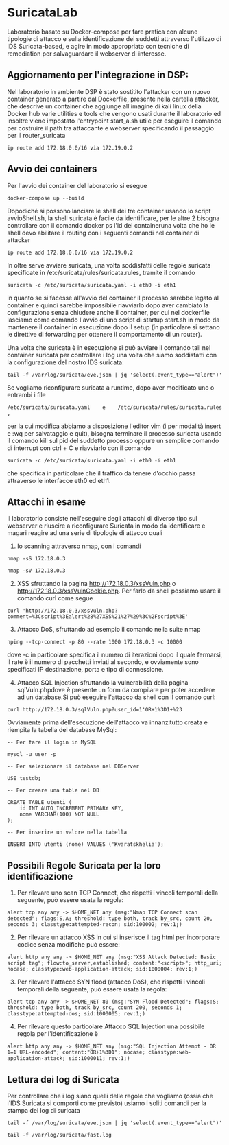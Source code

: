 # SuricataLab
Laboratorio basato su Docker-compose per fare pratica con alcune tipologie di attacco e sulla identificazione dei suddetti attraverso l'utilizzo di IDS Suricata-based, e agire in modo appropriato con tecniche di remediation per salvaguardare il webserver di interesse.


## Aggiornamento per l'integrazione in DSP:
Nel laboratorio in ambiente DSP è stato sostitito l'attacker con un nuovo container generato a partire dal Dockerfile, presente nella cartella attacker, che descrive un container che aggiunge all'imagine di kali linux della Docker hub varie utilities e tools che vengono usati durante il laboratorio ed insoltre viene impostato l'entrypoint start_a.sh utile per eseguire il comando per costruire il path tra attaccante e webserver specificando il passaggio per il router_suricata  
```
ip route add 172.18.0.0/16 via 172.19.0.2
```
## Avvio dei containers
Per l'avvio dei container del laboratorio si esegue 
```
docker-compose up --build
```
Dopodiché si possono lanciare le shell dei tre container usando lo script avvioShell.sh, la shell suricata è facile da identificare, per le altre 2 bisogna controllare con il comando docker ps l'id del containeruna volta che ho le shell devo abilitare il routing con i seguenti comandi nel container di attacker
```
ip route add 172.18.0.0/16 via 172.19.0.2
```
In oltre serve avviare suricata, una volta soddisfatti delle regole suricata specificate in /etc/suricata/rules/suricata.rules, tramite il comando 
```
suricata -c /etc/suricata/suricata.yaml -i eth0 -i eth1 
```
in quanto se si facesse all'avvio del container il processo sarebbe legato al container e quindi sarebbe impossibile riavviarlo dopo aver cambiato la configurazione senza chiudere anche il container, per cui nel dockerfile lasciamo come comando l'avvio di uno script di startup start.sh in modo da mantenere il container in esecuzione dopo il setup (in particolare si settano le direttive di forwarding per ottenere il comportamento di un router).

Una volta che suricata è in esecuzione si può avviare il comando tail nel container suricata per controllare i log una volta che siamo soddisfatti con la configurazione del nostro IDS suricata:
```
tail -f /var/log/suricata/eve.json | jq 'select(.event_type=="alert")'
```
Se vogliamo riconfigurare suricata a runtime, dopo aver modificato uno o entrambi i file 
```
/etc/suricata/suricata.yaml    e    /etc/suricata/rules/suricata.rules  ,
```
per la cui modifica abbiamo a disposizione l'editor vim (i per modalità insert e :wq per salvataggio e quit), bisogna terminare il processo suricata usando il comando kill sul pid del suddetto processo oppure un semplice comando di interrupt con ctrl + C e riavviarlo con il comando
```
suricata -c /etc/suricata/suricata.yaml -i eth0 -i eth1 
```
che specifica in particolare che il traffico da tenere d'occhio passa attraverso le interfacce eth0 ed eth1.

## Attacchi in esame

Il laboratorio consiste nell'eseguire degli attacchi di diverso tipo sul webserver e riuscire a riconfigurare Suricata in modo da identificare e magari reagire ad una serie di tipologie di attacco quali 

1) lo scanning attraverso nmap, con i comandi 
```
nmap -sS 172.18.0.3  

nmap -sV 172.18.0.3
```

2) XSS sfruttando la pagina http://172.18.0.3/xssVuln.php o http://172.18.0.3/xssVulnCookie.php. Per farlo da shell possiamo usare il comando curl come segue
```
curl 'http://172.18.0.3/xssVuln.php?comment=%3Cscript%3Ealert%28%27XSS%21%27%29%3C%2Fscript%3E'
```
3) Attacco DoS, sfruttando ad esempio il comando nella suite nmap
```
nping --tcp-connect -p 80 --rate 1000 172.18.0.3 -c 10000
```
dove -c in particolare specifica il numero di iterazioni dopo il quale fermarsi, il rate è il numero di pacchetti inviati al secondo, e ovviamente sono specificati IP destinazione, porta e tipo di connessione.

4) Attacco SQL Injection sfruttando la vulnerabilità della pagina sqlVuln.phpdove è presente un form da compilare per poter accedere ad un database.Si può eseguire l'attacco da shell con il comando curl:
```
curl http://172.18.0.3/sqlVuln.php?user_id=1'OR+1%3D1+%23
```
Ovviamente prima dell'esecuzione dell'attacco va innanzitutto creata e riempita la tabella del database MySql:
```
-- Per fare il login in MySQL

mysql -u user -p   

-- Per selezionare il database nel DBServer

USE testdb;        

-- Per creare una table nel DB

CREATE TABLE utenti (
    id INT AUTO_INCREMENT PRIMARY KEY,
    nome VARCHAR(100) NOT NULL
);                 

-- Per inserire un valore nella tabella

INSERT INTO utenti (nome) VALUES ('Kvaratskhelia'); 
```

## Possibili Regole Suricata per la loro identificazione

1) Per rilevare uno scan TCP Connect, che rispetti i vincoli temporali della seguente, può essere usata la regola:
```
alert tcp any any -> $HOME_NET any (msg:"Nmap TCP Connect scan detected"; flags:S,A; threshold: type both, track by_src, count 20, seconds 3; classtype:attempted-recon; sid:100002; rev:1;)
```
2) Per rilevare un attacco XSS in cui si inserisce il tag html per incorporare codice senza modifiche può essere:
```
alert http any any -> $HOME_NET any (msg:"XSS Attack Detected: Basic script tag"; flow:to_server,established; content:"<script>"; http_uri; nocase; classtype:web-application-attack; sid:1000004; rev:1;)
```
3) Per rilevare l'attacco SYN flood  (attacco DoS), che rispetti i vincoli temporali della seguente, può essere usata la regola:
```
alert tcp any any -> $HOME_NET 80 (msg:"SYN Flood Detected"; flags:S; threshold: type both, track by_src, count 200, seconds 1; classtype:attempted-dos; sid:1000005; rev:1;)
```
4) Per rilevare questo particolare Attacco SQL Injection una possibile regola per l'identificazione è 
 ```  
alert http any any -> $HOME_NET any (msg:"SQL Injection Attempt - OR 1=1 URL-encoded"; content:"OR+1%3D1"; nocase; classtype:web-application-attack; sid:1000011; rev:1;)
 ```  
## Lettura dei log di Suricata

Per controllare che i log siano quelli delle regole che vogliamo (ossia che l'IDS Suricata si comporti come previsto) usiamo i soliti comandi per la stampa dei log di suricata
```
tail -f /var/log/suricata/eve.json | jq 'select(.event_type=="alert")'

tail -f /var/log/suricata/fast.log
```
